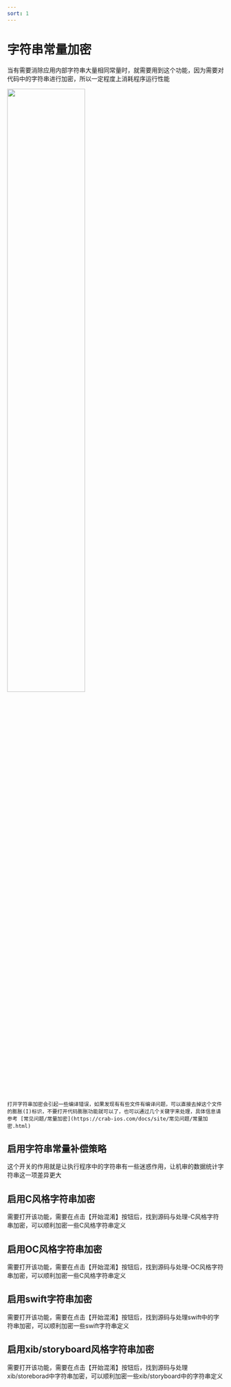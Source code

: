 ```yaml
---
sort: 1
---
```


# 字符串常量加密
当有需要消除应用内部字符串大量相同常量时，就需要用到这个功能，因为需要对代码中的字符串进行加密，所以一定程度上消耗程序运行性能
>
<img src="https://crab-ios.com/docs/site/assets/images/snapshots/snapshot-50.png" width="60%">

```warning
打开字符串加密会引起一些编译错误，如果发现有有些文件有编译问题，可以直接去掉这个文件的膨胀(I)标识，不要打开代码膨胀功能就可以了，也可以通过几个关键字来处理，具体信息请参考 [常见问题/常量加密](https://crab-ios.com/docs/site/常见问题/常量加密.html)
```

## 启用字符串常量补偿策略
这个开关的作用就是让执行程序中的字符串有一些迷惑作用，让机审的数据统计字符串这一项差异更大

## 启用C风格字符串加密
需要打开该功能，需要在点击【开始混淆】按钮后，找到源码与处理-C风格字符串加密，可以顺利加密一些C风格字符串定义

## 启用OC风格字符串加密
需要打开该功能，需要在点击【开始混淆】按钮后，找到源码与处理-OC风格字符串加密，可以顺利加密一些C风格字符串定义

## 启用swift字符串加密
需要打开该功能，需要在点击【开始混淆】按钮后，找到源码与处理swift中的字符串加密，可以顺利加密一些swift字符串定义

## 启用xib/storyboard风格字符串加密
需要打开该功能，需要在点击【开始混淆】按钮后，找到源码与处理xib/storeborad中字符串加密，可以顺利加密一些xib/storyboard中的字符串定义